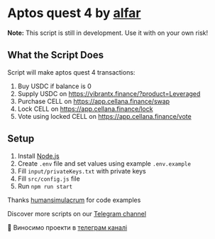 # Aptos quest 4 by [alfar](https://t.me/+FozX3VZA0RIyNWY6)

**Note:** This script is still in development. Use it with on your own risk!

## What the Script Does
Script will make aptos quest 4 transactions:
1. Buy USDC if balance is 0
1. Supply USDC on https://vibrantx.finance/?product=Leveraged
1. Purchase CELL on https://app.cellana.finance/swap 
1. Lock CELL on https://app.cellana.finance/lock
1. Vote using locked CELL on https://app.cellana.finance/vote

## Setup
1. Install [Node.js](https://nodejs.org/en/download)
1. Create `.env` file and set values using example `.env.example`
1. Fill `input/privateKeys.txt` with private keys
1. Fill `src/config.js` file
1. Run `npm run start`

Thanks [humansimulacrum](https://github.com/humansimulacrum/aptos-simulator) for code examples

Discover more scripts on our [Telegram channel](https://t.me/+FozX3VZA0RIyNWY6)

:star2: Виносимо проекти в [телеграм каналі](https://t.me/+FozX3VZA0RIyNWY6)
